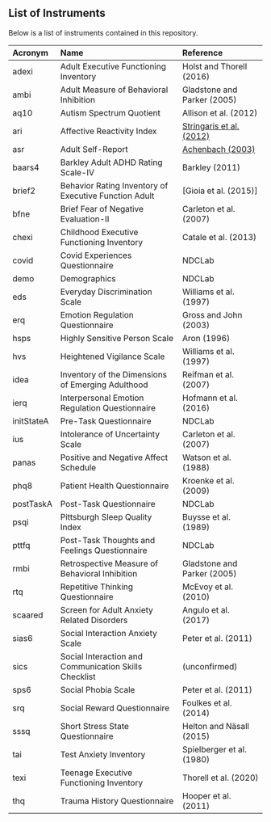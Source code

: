 ## List of Instruments

Below is a list of instruments contained in this repository.

| Acronym | Name | Reference |
| :-- | :-- | :-- |
| adexi | Adult Executive Functioning Inventory | Holst and Thorell (2016) |
| ambi | Adult Measure of Behavioral Inhibition | Gladstone and Parker (2005) |
| aq10 | Autism Spectrum Quotient | Allison et al. (2012) |
| ari | Affective Reactivity Index | [Stringaris et al. (2012)](https://www.ncbi.nlm.nih.gov/pmc/articles/PMC3484687/) |
| asr | Adult Self-Report | [Achenbach (2003)](https://www.ncbi.nlm.nih.gov/pmc/articles/PMC3970798/) |
| baars4 | Barkley Adult ADHD Rating Scale-IV | Barkley (2011) |
| brief2 | Behavior Rating Inventory of Executive Function Adult | [Gioia et al. (2015)] |
| bfne | Brief Fear of Negative Evaluation-II | Carleton et al. (2007) |
| chexi | Childhood Executive Functioning Inventory | Catale et al. (2013) |
| covid | Covid Experiences Questionnaire | NDCLab |
| demo | Demographics | NDCLab |
| eds | Everyday Discrimination Scale | Williams et al. (1997) |
| erq | Emotion Regulation Questionnaire | Gross and John (2003) |
| hsps | Highly Sensitive Person Scale | Aron (1996) |
| hvs | Heightened Vigilance Scale | Williams et al. (1997) |
| idea | Inventory of the Dimensions of Emerging Adulthood | Reifman et al. (2007) |
| ierq | Interpersonal Emotion Regulation Questionnaire | Hofmann et al. (2016) |
| initStateA | Pre-Task Questionnaire | NDCLab |
| ius | Intolerance of Uncertainty Scale | Carleton et al. (2007) |
| panas | Positive and Negative Affect Schedule | Watson et al. (1988) |
| phq8 | Patient Health Questionnaire | Kroenke et al. (2009) |
| postTaskA | Post-Task Questionnaire | NDCLab |
| psqi | Pittsburgh Sleep Quality Index | Buysse et al. (1989) |
| pttfq | Post-Task Thoughts and Feelings Questionnaire | NDCLab |
| rmbi | Retrospective Measure of Behavioral Inhibition | Gladstone and Parker (2005) |
| rtq | Repetitive Thinking Questionnaire | McEvoy et al. (2010) |
| scaared | Screen for Adult Anxiety Related Disorders | Angulo et al. (2017) |
| sias6 | Social Interaction Anxiety Scale | Peter et al. (2011) |
| sics | Social Interaction and Communication Skills Checklist | (unconfirmed) |
| sps6 | Social Phobia Scale | Peter et al. (2011) |
| srq | Social Reward Questionnaire | Foulkes et al. (2014) |
| sssq | Short Stress State Questionnaire | Helton and Näsall (2015) |
| tai | Test Anxiety Inventory | Spielberger et al. (1980) |
| texi | Teenage Executive Functioning Inventory | Thorell et al. (2020) |
| thq | Trauma History Questionnaire | Hooper et al. (2011) |